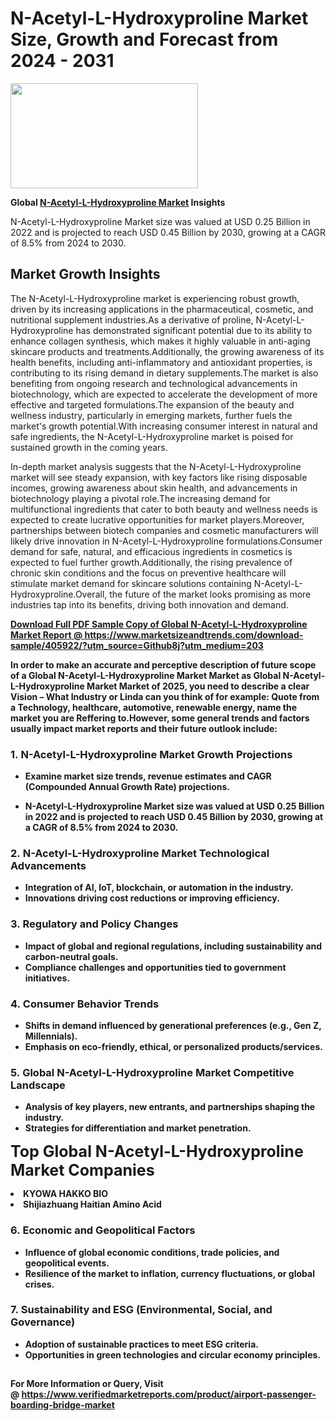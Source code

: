 <H1>N-Acetyl-L-Hydroxyproline Market Size, Growth and Forecast from 2024 - 2031</H1><img class="aligncenter size-medium wp-image-584254" src="https://thirdeyenews.in/wp-content/uploads/2024/09/Global-Market-Research-300x168.jpeg" alt="" width="300" height="168" /><p><strong>Global&nbsp;<a href="https://www.marketsizeandtrends.com/download-sample/405922/?utm_source=Github8j?utm_medium=203">N-Acetyl-L-Hydroxyproline Market</a> Insights</strong></p><p>N-Acetyl-L-Hydroxyproline Market size was valued at USD 0.25 Billion in 2022 and is projected to reach USD 0.45 Billion by 2030, growing at a CAGR of 8.5% from 2024 to 2030.</p><p><h2>Market Growth Insights</h2> <p>The N-Acetyl-L-Hydroxyproline market is experiencing robust growth, driven by its increasing applications in the pharmaceutical, cosmetic, and nutritional supplement industries.As a derivative of proline, N-Acetyl-L-Hydroxyproline has demonstrated significant potential due to its ability to enhance collagen synthesis, which makes it highly valuable in anti-aging skincare products and treatments.Additionally, the growing awareness of its health benefits, including anti-inflammatory and antioxidant properties, is contributing to its rising demand in dietary supplements.The market is also benefiting from ongoing research and technological advancements in biotechnology, which are expected to accelerate the development of more effective and targeted formulations.The expansion of the beauty and wellness industry, particularly in emerging markets, further fuels the market's growth potential.With increasing consumer interest in natural and safe ingredients, the N-Acetyl-L-Hydroxyproline market is poised for sustained growth in the coming years.</p> <p><strong><a href="#"></a></strong></p> <p>In-depth market analysis suggests that the N-Acetyl-L-Hydroxyproline market will see steady expansion, with key factors like rising disposable incomes, growing awareness about skin health, and advancements in biotechnology playing a pivotal role.The increasing demand for multifunctional ingredients that cater to both beauty and wellness needs is expected to create lucrative opportunities for market players.Moreover, partnerships between biotech companies and cosmetic manufacturers will likely drive innovation in N-Acetyl-L-Hydroxyproline formulations.Consumer demand for safe, natural, and efficacious ingredients in cosmetics is expected to fuel further growth.Additionally, the rising prevalence of chronic skin conditions and the focus on preventive healthcare will stimulate market demand for skincare solutions containing N-Acetyl-L-Hydroxyproline.Overall, the future of the market looks promising as more industries tap into its benefits, driving both innovation and demand.</p> <p><strong><a href="#"></p><p><span class=""><strong>Download Full PDF Sample Copy of Global N-Acetyl-L-Hydroxyproline Market Report</strong> @ <a href="https://www.marketsizeandtrends.com/download-sample/405922/?utm_source=Github8j?utm_medium=203" target="_blank">https://www.marketsizeandtrends.com/download-sample/405922/?utm_source=Github8j?utm_medium=203</a></span></p><p>In order to make an accurate and perceptive description of future scope of a Global&nbsp;N-Acetyl-L-Hydroxyproline Market Market as Global&nbsp;N-Acetyl-L-Hydroxyproline Market Market of 2025, you need to describe a clear Vision &ndash; What Industry or Linda can you think of for example: Quote from a Technology, healthcare, automotive, renewable energy, name the market you are Reffering to.However, some general trends and factors usually impact market reports and their future outlook include:</p><h3>1.&nbsp;<strong>N-Acetyl-L-Hydroxyproline Market Growth Projections</strong></h3><ul><li>Examine market size trends, revenue estimates and CAGR (Compounded Annual Growth Rate) projections.</li><li><p>N-Acetyl-L-Hydroxyproline Market size was valued at USD 0.25 Billion in 2022 and is projected to reach USD 0.45 Billion by 2030, growing at a CAGR of 8.5% from 2024 to 2030.</p></li></ul><h3>2.&nbsp;<strong>N-Acetyl-L-Hydroxyproline Market Technological Advancements</strong></h3><ul><li>Integration of AI, IoT, blockchain, or automation in the industry.</li><li>Innovations driving cost reductions or improving efficiency.</li></ul><h3>3.&nbsp;<strong>Regulatory and Policy Changes</strong></h3><ul><li>Impact of global and regional regulations, including sustainability and carbon-neutral goals.</li><li>Compliance challenges and opportunities tied to government initiatives.</li></ul><h3>4.&nbsp;<strong>Consumer Behavior Trends</strong></h3><ul><li>Shifts in demand influenced by generational preferences (e.g., Gen Z, Millennials).</li><li>Emphasis on eco-friendly, ethical, or personalized products/services.</li></ul><h3>5.&nbsp;<strong>Global N-Acetyl-L-Hydroxyproline Market Competitive Landscape</strong></h3><ul><li>Analysis of key players, new entrants, and partnerships shaping the industry.</li><li>Strategies for differentiation and market penetration.</li></ul><p data-pm-slice="1 1 []"><span style="color: inherit; font-family: inherit; font-size: 25px;">Top Global N-Acetyl-L-Hydroxyproline Market Companies</span></p><div class="" data-test-id=""><p><li>KYOWA HAKKO BIO</li><li> Shijiazhuang Haitian Amino Acid</li></p></div><h3>6.&nbsp;<strong>Economic and Geopolitical Factors</strong></h3><ul><li>Influence of global economic conditions, trade policies, and geopolitical events.</li><li>Resilience of the market to inflation, currency fluctuations, or global crises.</li></ul><h3>7.&nbsp;<strong>Sustainability and ESG (Environmental, Social, and Governance)</strong></h3><ul><li>Adoption of sustainable practices to meet ESG criteria.</li><li>Opportunities in green technologies and circular economy principles.</li></ul><h2><strong style="font-size: 14px;">For More Information or Query, Visit @&nbsp;</strong><a style="background-color: #ffffff; font-size: 14px;" href="https://www.marketsizeandtrends.com/report/n-acetyl-l-hydroxyproline-market/" target="_blank">https://www.verifiedmarketreports.com/product/airport-passenger-boarding-bridge-market</a></h2>